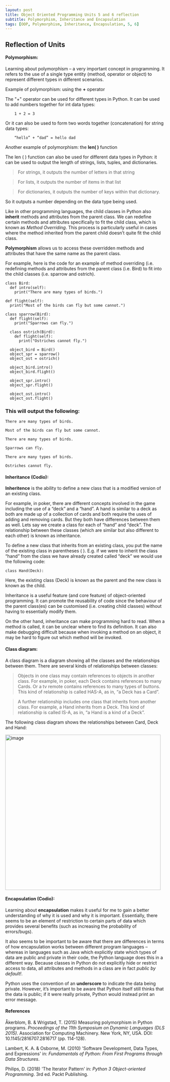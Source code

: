 ```yaml
---
layout: post
title: Object Oriented Programming Units 5 and 6 reflection
subtitle: Polymorphism, Inheritance and Encapsulation
tags: [OOP, Polymorphism, Inheritance, Encapsulation, 5, 6]
---
```


## Reflection of Units

#### Polymorphism:
Learning about polymorphism – a very important concept in programming. It refers to the use of a single type entity (method, operator or object) to represent different types in different scenarios.

Example of polymorphism: using the **+** operator

The "+" operator can be used for different types in Python.
It can be used to add numbers together for int data types:
        
        1 + 2 = 3

Or it can also be used to form two words together (concatenation) for string data types: 
        
        “hello” + “dad” = hello dad

Another example of polymorphism: the **len( )** function

The len ( ) function can also be used for different data types in Python: it can be used to output the length of strings, lists, tuples, and dictionaries. 
> For strings, it outputs the number of letters in that string

> For lists, it outputs the number of items in that list 

> For dictionaries, it outputs the number of keys within that dictionary. 

So it outputs a number depending on the data type being used.

Like in other programming languages, the child classes in Python also **inherit** methods and attributes from the parent class. We can redefine certain methods and attributes specifically to fit the child class, which is known as *Method Overriding*. This process is particularly useful in cases where the method inherited from the parent child doesn’t quite fit the child class.

**Polymorphism** allows us to access these overridden methods and attributes that have the same name as the parent class.

For example, here is the code for an example of method overriding (i.e. redefining methods and attributes from the parent class (i.e. Bird) to fit into the child classes (i.e. sparrow and ostrich).

    class Bird:
      def intro(self):
        print("There are many types of birds.")
     
    def flight(self):
      print("Most of the birds can fly but some cannot.")
   
    class sparrow(Bird):
      def flight(self):
        print("Sparrows can fly.")
     
      class ostrich(Bird):
        def flight(self):
          print("Ostriches cannot fly.")
     
      object_bird = Bird()
      object_spr = sparrow()
      object_ost = ostrich()
 
      object_bird.intro()
      object_bird.flight()
 
      object_spr.intro()
      object_spr.flight()
 
      object_ost.intro()
      object_ost.flight()


### This will output the following:
    There are many types of birds.

    Most of the birds can fly but some cannot.

    There are many types of birds.

    Sparrows can fly.

    There are many types of birds.

    Ostriches cannot fly.


#### Inheritance (Codio):
**Inheritence** is the ability to define a new class that is a modified version of an existing class.

For example, in poker, there are different concepts involved in the game including the use of a “deck” and a “hand”. A hand is similar to a deck as both are made up of a collection of cards and both require the uses of adding and removing cards. But they both have differences between them as well. Lets say we create a class for each of “hand” and “deck”. The relationship between these classes (which are similar but also different to each other) is known as inheritance.

To define a new class that inherits from an existing class, you put the name of the existing class in parentheses ( ). E.g. if we were to inherit the class “hand” from the class we have already created called “deck” we would use the following code:

    class Hand(Deck):

Here, the existing class (Deck) is known as the parent and the new class is known as the child.

Inheritance is a useful feature (and core feature) of object-oriented programming. It can promote the reusability of code since the behaviour of the parent class(es) can be customised (i.e. creating child classes) without having to essentially modify them.

On the other hand, inheritance can make programming hard to read. When a method is called, it can be unclear where to find its definition. It can also make debugging difficult because when invoking a method on an object, it may be hard to figure out which method will be invoked.


#### Class diagram:
A class diagram is a diagram showing all the classes and the relationships between them.
There are several kinds of relationships between classes:
> Objects in one class may contain references to objects in another class. For example, in poker, each Deck contains references to many Cards. Or a tv remote contains references to many types of buttons. This kind of relationship is called HAS-A, as in, “a Deck has a Card”.

> A further relationship includes one class that inherits from another class. For example, a Hand inherits from a Deck. This kind of relationship is called IS-A, as in, “a Hand is a kind of a Deck”.


The following class diagram shows the relationships between Card, Deck and Hand:

<img width="491" alt="image" src="https://github.com/fnugent24/fnugent24.github.io/assets/119634822/c944845a-50a3-426a-8ff0-cca1b59f6f57">




#### Encapsulation (Codio):
Learning about **encapsulation** makes it useful for me to gain a better understanding of why it is used and why it is important. Essentially, there seems to be an element of restriction to certain parts of data which provides several benefits (such as increasing the probability of errors/bugs).

It also seems to be important to be aware that there are differences in terms of how encapsulation works between different program languages – whereas in languages such as Java which explicitly state which types of data are public and private in their code, the Python language does this in a different way. Because classes in Python do not explicitly hide or restrict access to data, all attributes and methods in a class are in fact *public by default!*.

Python uses the convention of an **underscore** to indicate the data being private. However, it’s important to be aware that Python itself still thinks that the data is public; if it were really private, Python would instead print an error message.

#### References
Åkerblom, B. & Wrigstad, T. (2015) Measuring polymorphism in Python programs. *Proceedings of the 11th Symposium on Dynamic Languages (DLS 2015).* Association for Computing Machinery. New York, NY, USA. DOI: 10.1145/2816707.2816717 (pp. 114-128).

Lambert, K. A. & Osborne, M. (2010) 'Software Development, Data Types, and Expressions' in: *Fundamentals of Python: From First Programs through Data Structures*.

Philips, D. (2018) 'The Iterator Pattern' in: *Python 3 Object-oriented Programming*. 3rd ed. Packt Publishing.
